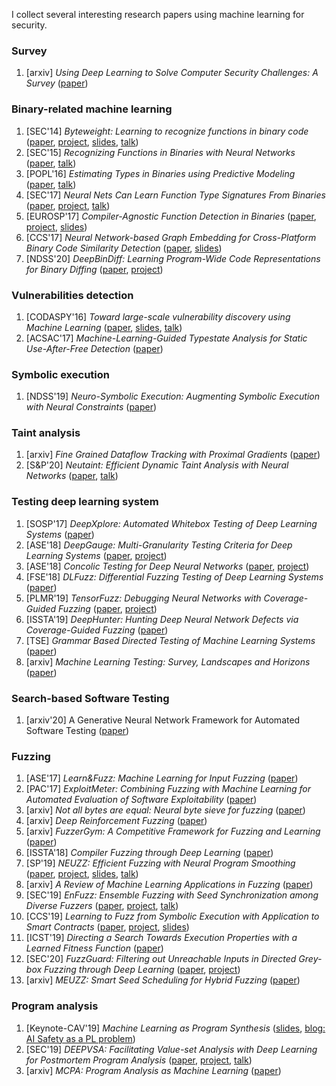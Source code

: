 I collect several interesting research papers using machine learning for security.

### Survey
1. [arxiv] *Using Deep Learning to Solve Computer Security Challenges: A Survey* ([paper](https://arxiv.org/pdf/1912.05721.pdf))

### Binary-related machine learning
1. [SEC'14] *Byteweight: Learning to recognize functions in binary code* ([paper](https://www.usenix.org/system/files/conference/usenixsecurity14/sec14-paper-bao.pdf), [project](http://security.ece.cmu.edu/byteweight/), [slides](https://www.usenix.org/sites/default/files/conference/protected-files/sec14_slides_bao.pdf), [talk](https://www.usenix.org/node/184522))
2. [SEC'15] *Recognizing Functions in Binaries with Neural Networks* ([paper](https://www.usenix.org/system/files/conference/usenixsecurity15/sec15-paper-shin.pdf), [talk](https://www.usenix.org/node/190919))
3. [POPL'16] *Estimating Types in Binaries using Predictive Modeling* ([paper](https://www.usenix.org/system/files/conference/usenixsecurity15/sec15-paper-shin.pdf), [talk](https://www.usenix.org/node/190919))
4. [SEC'17] *Neural Nets Can Learn Function Type Signatures From Binaries* ([paper](https://www.usenix.org/system/files/conference/usenixsecurity17/sec17-chua.pdf), [project](https://github.com/shensq04/EKLAVYA), [talk](https://www.usenix.org/conference/usenixsecurity17/technical-sessions/presentation/chua))
5. [EUROSP'17] *Compiler-Agnostic Function Detection in Binaries* ([paper](https://syssec.mistakenot.net/papers/eurosp-2017.pdf), [project](https://bitbucket.org/vusec/nucleus), [slides](https://syssec.mistakenot.net/slides/eurosp-2017.pdf))
6. [CCS'17] *Neural Network-based Graph Embedding for Cross-Platform Binary Code Similarity Detection* ([paper](https://arxiv.org/pdf/1708.06525.pdf), [slides](https://docs.google.com/viewer?url=http%3A%2F%2Fliuchang.co%2Fslides%2Fgraphnn-ccs2017.pptx))
7. [NDSS'20] *DeepBinDiff: Learning Program-Wide Code Representations for Binary Diffing* ([paper](https://www.ndss-symposium.org/wp-content/uploads/2020/02/24311.pdf), [project](https://github.com/deepbindiff/DeepBinDiff))

### Vulnerabilities detection
1. [CODASPY'16] *Toward large-scale vulnerability discovery using Machine Learning* ([paper](https://www.researchgate.net/publication/294086432_Toward_Large-Scale_Vulnerability_Discovery_using_Machine_Learning), [slides](http://conference.hitb.org/hitbsecconf2016ams/wp-content/uploads/2015/11/D1T3-Gustavo-Grieco-Vulnerability-Discovery-Using-Machine-Learning.pdf), [talk](https://www.youtube.com/watch?v=9n6qxaUhcxo))
2. [ACSAC'17] *Machine-Learning-Guided Typestate Analysis for Static Use-After-Free Detection* ([paper](https://yuleisui.github.io/publications/acsac17.pdf))

### Symbolic execution
1. [NDSS'19] *Neuro-Symbolic Execution: Augmenting Symbolic Execution with Neural Constraints* ([paper](https://www.comp.nus.edu.sg/~abhik/pdf/ndss19.pdf))

### Taint analysis
1. [arxiv] *Fine Grained Dataflow Tracking with Proximal Gradients* ([paper](https://arxiv.org/pdf/1909.03461.pdf))
2. [S&P'20] *Neutaint: Efficient Dynamic Taint Analysis with Neural Networks* ([paper](https://arxiv.org/pdf/1907.03756.pdf), [talk](https://www.youtube.com/watch?v=y43E_i3XZ0w))

### Testing deep learning system
1. [SOSP'17] *DeepXplore: Automated Whitebox Testing of Deep Learning Systems* ([paper](http://www.cs.columbia.edu/~junfeng/papers/deepxplore-sosp17.pdf))
2. [ASE'18] *DeepGauge: Multi-Granularity Testing Criteria for Deep Learning Systems* ([paper](http://xujuefei.com/felix_ase18_gauge.pdf), [project](https://deepgauge.github.io/))
3. [ASE'18] *Concolic Testing for Deep Neural Networks* ([paper](http://www.kroening.com/papers/ase2018.pdf), [project](https://github.com/TrustAI/DeepConcolic))
4. [FSE'18] *DLFuzz: Differential Fuzzing Testing of Deep Learning Systems* ([paper](http://wingtecher.com/themes/WingTecherResearch/assets/papers/fse18-dlfuzz.pdf))
5. [PLMR'19] *TensorFuzz: Debugging Neural Networks with Coverage-Guided Fuzzing* ([paper](http://proceedings.mlr.press/v97/odena19a/odena19a.pdf), [project](https://github.com/brain-research/tensorfuzz))
6. [ISSTA'19] *DeepHunter: Hunting Deep Neural Network Defects via Coverage-Guided Fuzzing* ([paper](https://arxiv.org/pdf/1809.01266.pdf))
7. [TSE] *Grammar Based Directed Testing of Machine Learning Systems* ([paper](https://arxiv.org/pdf/1902.10027.pdf))
8. [arxiv] *Machine Learning Testing: Survey, Landscapes and Horizons* ([paper](https://arxiv.org/pdf/1906.10742.pdf))

### Search-based Software Testing
1. [arxiv'20] A Generative Neural Network Framework for Automated Software Testing ([paper](https://arxiv.org/pdf/2006.16335.pdf))

### Fuzzing
1. [ASE'17] *Learn&Fuzz: Machine Learning for Input Fuzzing* ([paper](https://patricegodefroid.github.io/public_psfiles/ase2017.pdf))
2. [PAC'17] *ExploitMeter: Combining Fuzzing with Machine Learning for Automated Evaluation of Software Exploitability* ([paper](http://www.cs.binghamton.edu/~ghyan/papers/pac17.pdf))
3. [arxiv] *Not all bytes are equal: Neural byte sieve for fuzzing* ([paper](https://arxiv.org/pdf/1711.04596.pdf))
4. [arxiv] *Deep Reinforcement Fuzzing* ([paper](https://arxiv.org/pdf/1801.04589.pdf))
5. [arxiv] *FuzzerGym: A Competitive Framework for Fuzzing and Learning* ([paper](https://arxiv.org/pdf/1807.07490.pdf))
6. [ISSTA'18] *Compiler Fuzzing through Deep Learning* ([paper](http://homepages.inf.ed.ac.uk/hleather/publications/2018_deepfuzzing_issta.pdf)) 
7. [SP'19] *NEUZZ: Efficient Fuzzing with Neural Program Smoothing* ([paper](https://arxiv.org/pdf/1807.05620.pdf), [project](https://github.com/Dongdongshe/neuzz), [slides](https://www.ieee-security.org/TC/SP2019/SP19-Slides-pdfs/Dongdong_She.pdf), [talk](https://www.youtube.com/watch?v=j4ynjsA5CEQ))
8. [arxiv] *A Review of Machine Learning Applications in Fuzzing* ([paper](https://arxiv.org/pdf/1906.11133.pdf))
9. [SEC'19] *EnFuzz: Ensemble Fuzzing with Seed Synchronization among Diverse Fuzzers* ([paper](https://www.usenix.org/system/files/sec19-chen-yuanliang.pdf), [project](https://github.com/enfuzz/enfuzz), [talk](https://www.youtube.com/watch?v=JEpJ4MLH2Ro))
10. [CCS'19] *Learning to Fuzz from Symbolic Execution with Application to Smart Contracts* ([paper](https://files.sri.inf.ethz.ch/website/papers/ccs19-ilf.pdf), [project](https://github.com/eth-sri/ilf), [slides](https://files.sri.inf.ethz.ch/website/slides/ccs19-ilf-slides.pdf))
11. [ICST'19] *Directing a Search Towards Execution Properties
with a Learned Fitness Function* ([paper](http://www0.cs.ucl.ac.uk/staff/D.Clark/pubs/DaSTEP.pdf))
12. [SEC'20] *FuzzGuard: Filtering out Unreachable Inputs in Directed Grey-box Fuzzing through Deep Learning* ([paper](http://kaichen.org/paper/conference/sec20summer-final343.pdf), [project](https://github.com/zongpy/FuzzGuard))
13. [arxiv] *MEUZZ: Smart Seed Scheduling for Hybrid Fuzzing* ([paper](https://arxiv.org/pdf/2002.08568.pdf))

### Program analysis
1. [Keynote-CAV'19] *Machine Learning as Program Synthesis* ([slides](https://drive.google.com/file/d/1T7fefMIcI_NfTPDJl14eRjXMU6XHCv6T/view), [blog: AI Safety as a PL problem](https://blog.sigplan.org/2019/06/24/ai-safety-as-a-pl-problem/))
2. [SEC'19] *DEEPVSA: Facilitating Value-set Analysis with Deep Learning for Postmortem Program Analysis* ([paper](https://www.usenix.org/system/files/sec19-guo.pdf), [project](https://github.com/Henrygwb/deepvsa/), [talk](https://www.youtube.com/watch?v=mxZJZC3zJY0))
3. [arxiv] *MCPA: Program Analysis as Machine Learning* ([paper](https://arxiv.org/pdf/1911.04687.pdf))
